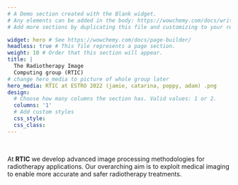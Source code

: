 ```yaml
---
# A Demo section created with the Blank widget.
# Any elements can be added in the body: https://wowchemy.com/docs/writing-markdown-latex/
# Add more sections by duplicating this file and customizing to your requirements.

widget: hero # See https://wowchemy.com/docs/page-builder/
headless: true # This file represents a page section.
weight: 10 # Order that this section will appear.
title: | 
  The Radiotherapy Image 
  Computing group (RTIC)
# change hero_media to picture of whole group later
hero_media: RTIC at ESTRO 2022 (jamie, catarina, poppy, adam) .png
design:
  # Choose how many columns the section has. Valid values: 1 or 2.
  columns: '1'
  # Add custom styles
  css_style:
  css_class:
---
```


<br>

At **RTIC** we develop advanced image processing methodologies for radiotherapy applications. Our overarching aim is to exploit medical imaging to enable more accurate and safer radiotherapy treatments.
